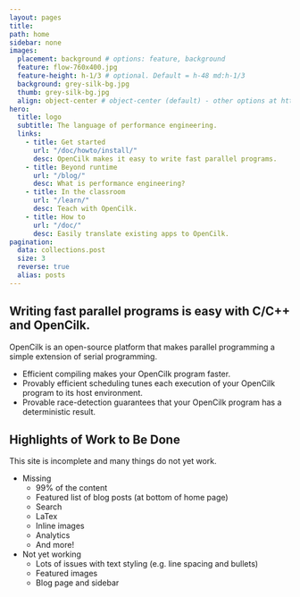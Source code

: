 ```yaml
---
layout: pages
title: 
path: home
sidebar: none
images:
  placement: background # options: feature, background
  feature: flow-760x400.jpg
  feature-height: h-1/3 # optional. Default = h-48 md:h-1/3
  background: grey-silk-bg.jpg
  thumb: grey-silk-bg.jpg
  align: object-center # object-center (default) - other options at https://tailwindcss.com/docs/object-position
hero:
  title: logo
  subtitle: The language of performance engineering.
  links:
    - title: Get started
      url: "/doc/howto/install/"
      desc: OpenCilk makes it easy to write fast parallel programs.
    - title: Beyond runtime
      url: "/blog/"
      desc: What is performance engineering?
    - title: In the classroom
      url: "/learn/"
      desc: Teach with OpenCilk.
    - title: How to
      url: "/doc/"
      desc: Easily translate existing apps to OpenCilk.
pagination:
  data: collections.post 
  size: 3
  reverse: true
  alias: posts
---
```


## Writing fast parallel programs is easy with C/C++ and OpenCilk.

OpenCilk is an open-source platform that makes parallel programming a simple extension of serial programming.
 - Efficient compiling makes your OpenCilk program faster.
 - Provably efficient scheduling tunes each execution of your OpenCilk program to its host environment.
 - Provable race-detection guarantees that your OpenCilk program has a deterministic result.

## Highlights of Work to Be Done

This site is incomplete and many things do not yet work.
 - Missing
    * 99% of the content
    * Featured list of blog posts (at bottom of home page)
    * Search
    * LaTex
    * Inline images
    * Analytics
    * And more!
 - Not yet working
    * Lots of issues with text styling (e.g. line spacing and bullets)
    * Featured images
    * Blog page and sidebar

